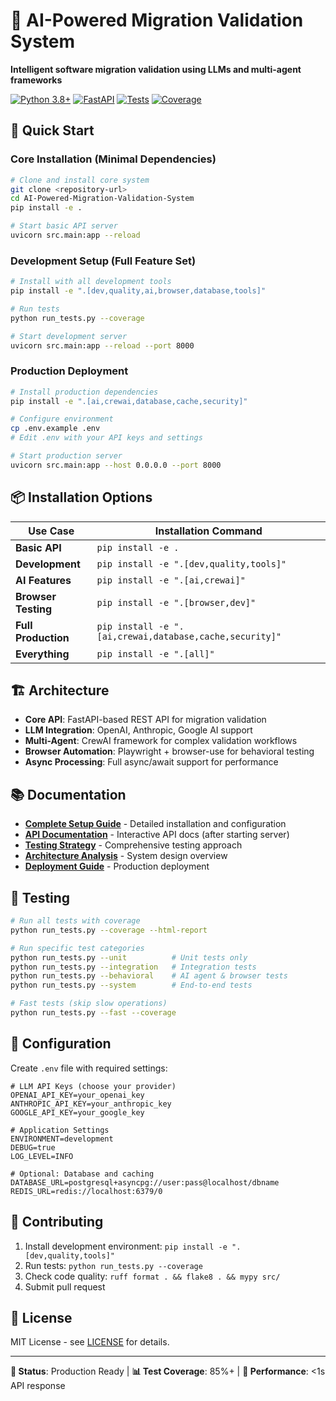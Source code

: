 # 🤖 AI-Powered Migration Validation System

**Intelligent software migration validation using LLMs and multi-agent frameworks**

[![Python 3.8+](https://img.shields.io/badge/python-3.8+-blue.svg)](https://www.python.org/downloads/)
[![FastAPI](https://img.shields.io/badge/FastAPI-0.104+-green.svg)](https://fastapi.tiangolo.com/)
[![Tests](https://img.shields.io/badge/tests-327%2B-brightgreen.svg)](./tests/)
[![Coverage](https://img.shields.io/badge/coverage-85%25+-success.svg)](./htmlcov/)

## 🚀 Quick Start

### **Core Installation** (Minimal Dependencies)
```bash
# Clone and install core system
git clone <repository-url>
cd AI-Powered-Migration-Validation-System
pip install -e .

# Start basic API server
uvicorn src.main:app --reload
```

### **Development Setup** (Full Feature Set)
```bash
# Install with all development tools
pip install -e ".[dev,quality,ai,browser,database,tools]"

# Run tests
python run_tests.py --coverage

# Start development server
uvicorn src.main:app --reload --port 8000
```

### **Production Deployment**
```bash
# Install production dependencies
pip install -e ".[ai,crewai,database,cache,security]"

# Configure environment
cp .env.example .env
# Edit .env with your API keys and settings

# Start production server
uvicorn src.main:app --host 0.0.0.0 --port 8000
```

## 📦 Installation Options

| Use Case | Installation Command |
|----------|---------------------|
| **Basic API** | `pip install -e .` |
| **Development** | `pip install -e ".[dev,quality,tools]"` |
| **AI Features** | `pip install -e ".[ai,crewai]"` |
| **Browser Testing** | `pip install -e ".[browser,dev]"` |
| **Full Production** | `pip install -e ".[ai,crewai,database,cache,security]"` |
| **Everything** | `pip install -e ".[all]"` |

## 🏗️ Architecture

- **Core API**: FastAPI-based REST API for migration validation
- **LLM Integration**: OpenAI, Anthropic, Google AI support
- **Multi-Agent**: CrewAI framework for complex validation workflows
- **Browser Automation**: Playwright + browser-use for behavioral testing
- **Async Processing**: Full async/await support for performance

## 📚 Documentation

- **[Complete Setup Guide](./docs/SETUP.md)** - Detailed installation and configuration
- **[API Documentation](http://localhost:8000/docs)** - Interactive API docs (after starting server)
- **[Testing Strategy](./docs/testing-strategy.md)** - Comprehensive testing approach
- **[Architecture Analysis](./docs/architecture-analysis.md)** - System design overview
- **[Deployment Guide](./docs/deployment-guide.md)** - Production deployment

## 🧪 Testing

```bash
# Run all tests with coverage
python run_tests.py --coverage --html-report

# Run specific test categories
python run_tests.py --unit          # Unit tests only
python run_tests.py --integration   # Integration tests
python run_tests.py --behavioral    # AI agent & browser tests
python run_tests.py --system        # End-to-end tests

# Fast tests (skip slow operations)
python run_tests.py --fast --coverage
```

## 🔧 Configuration

Create `.env` file with required settings:

```env
# LLM API Keys (choose your provider)
OPENAI_API_KEY=your_openai_key
ANTHROPIC_API_KEY=your_anthropic_key
GOOGLE_API_KEY=your_google_key

# Application Settings
ENVIRONMENT=development
DEBUG=true
LOG_LEVEL=INFO

# Optional: Database and caching
DATABASE_URL=postgresql+asyncpg://user:pass@localhost/dbname
REDIS_URL=redis://localhost:6379/0
```

## 🤝 Contributing

1. Install development environment: `pip install -e ".[dev,quality,tools]"`
2. Run tests: `python run_tests.py --coverage`
3. Check code quality: `ruff format . && flake8 . && mypy src/`
4. Submit pull request

## 📄 License

MIT License - see [LICENSE](./LICENSE) for details.

---

**🎯 Status**: Production Ready | **📊 Test Coverage**: 85%+ | **🚀 Performance**: <1s API response